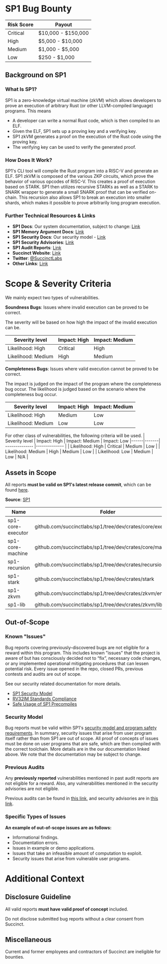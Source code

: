 # SP1 Bug Bounty

| Risk Score |  Payout |
|------------|---------|
| Critical | &#36;10,000 - &#36;150,000 |
| High | &#36;5,000 - &#36;10,000 |
| Medium | &#36;1,000 - &#36;5,000 |
| Low | &#36;250 - &#36;1,000 |

## Background on SP1

### What Is SP1?

SP1 is a zero-knowledge virtual machine (zkVM) which allows developers to prove an execution of arbitrary Rust (or other LLVM-compiled language) programs. This means

- A developer can write a normal Rust code, which is then compiled to an ELF.
- Given the ELF, SP1 sets up a proving key and a verifying key.
- SP1 zkVM generates a proof on the execution of the Rust code using the proving key.
- The verifying key can be used to verify the generated proof.

### How Does It Work?

SP1's CLI tool will compile the Rust program into a RISC-V and generate an ELF. SP1 zkVM is composed of the various ZKP circuits, which prove the behavior of various opcodes of RISC-V. This creates a proof of execution based on STARK. SP1 then utilizes recursive STARKs as well as a STARK to SNARK wrapper to generate a small SNARK proof that can be verified on-chain. This recursion also allows SP1 to break an execution into smaller shards, which makes it possible to prove arbitrarily long program execution. 

### Further Technical Resources & Links

- **SP1 Docs**: Our system documentation, subject to change: [Link](https://docs.succinct.xyz/docs/sp1/introduction)
- **SP1 Memory Argument Docs**: [Link](https://docs.succinct.xyz/assets/files/SP1_Turbo_Memory_Argument-b042ba18b58c4add20a8370f4802f077.pdf)
- **SP1 Security Docs**: Our security model - [Link](https://docs.succinct.xyz/docs/sp1/security/security-model)
- **SP1 Security Advisories**: [Link](https://github.com/succinctlabs/sp1/security/advisories)
- **SP1 Audit Reports**: [Link](https://github.com/succinctlabs/sp1/tree/dev/audits)
- **Succinct Website**: [Link](https://www.succinct.xyz/)
- **Twitter**: [@SuccinctLabs](https://x.com/SuccinctLabs)
- **Other Links**: [Link](https://linktr.ee/succinctlabs)

# Scope & Severity Criteria

We mainly expect two types of vulnerabilities. 

**Soundness Bugs**: Issues where invalid execution can be proved to be correct.

The severity will be based on how high the impact of the invalid execution can be. 

| Severity level | Impact: High	| Impact: Medium |
|------|-------| -------------- |
| Likelihood: High	 | Critical | High |
| Likelihood: Medium | High | Medium |

**Completeness Bugs**: Issues where valid execution cannot be proved to be correct.

The impact is judged on the impact of the program where the completeness bug occur. The likelihood is judged based on the scenario where the completeness bug occur.

| Severity level | Impact: High	| Impact: Medium |
|------|-------| -------------- |
| Likelihood: High	 | Medium | Low |
| Likelihood: Medium | Low | Low |

For other class of vulnerabilities, the following criteria will be used.
| Severity level | Impact: High	| Impact: Medium | Impact: Low
|------|-------| -------------- |-------------- |
| Likelihood: High	 | Critical | Medium | Low |
| Likelihood: Medium | High | Medium | Low |
| Likelihood: Low    | Medium | Low | N/A |


## Assets in Scope

All reports **must be valid on SP1's latest release commit**, which can be found [here](https://github.com/succinctlabs/sp1/releases). 

**Source**: [SP1](https://github.com/succinctlabs/sp1)

| Name | Folder |
|------|-------|
| sp1-core-executor | github.com/succinctlabs/sp1/tree/dev/crates/core/executor |
| sp1-core-machine | github.com/succinctlabs/sp1/tree/dev/crates/core/machine |
| sp1-recursion | github.com/succinctlabs/sp1/tree/dev/crates/recursion |
| sp1-stark | github.com/succinctlabs/sp1/tree/dev/crates/stark | 
| sp1-zkvm | github.com/succinctlabs/sp1/tree/dev/crates/zkvm/entrypoint |
| sp1-lib | github.com/succinctlabs/sp1/tree/dev/crates/zkvm/lib |


## Out-of-Scope

### Known "Issues"

Bug reports covering previously-discovered bugs are not eligible for a reward within this program. This includes known "issues" that the project is aware of but has consciously decided not to “fix”, necessary code changes, or any implemented operational mitigating procedures that can lessen potential risk. Every issue opened in the repo, closed PRs, previous contests and audits are out of scope.

See our security related documentation for more details.
- [SP1 Security Model](https://docs.succinct.xyz/docs/sp1/security/security-model)
- [RV32IM Standards Compliance](https://docs.succinct.xyz/docs/sp1/security/rv32im-implementation)
- [Safe Usage of SP1 Precompiles](https://docs.succinct.xyz/docs/sp1/security/safe-precompile-usage)

### Security Model 

Bug reports must be valid within SP1's [security model and program safety requirements](https://docs.succinct.xyz/docs/sp1/security/security-model). In summary, security issues that arise from user program itself rather than from SP1 are out of scope. All proof of concepts of issues must be done on user programs that are safe, which are then compiled with the correct toolchain. More details are in the our documentation linked above. We note that the documentation may be subject to change.

### Previous Audits

Any **previously reported** vulnerabilities mentioned in past audit reports are not eligible for a reward. Also, any vulnerabilities mentioned in the security advisories are not eligible. 

Previous audits can be found in [this link](https://github.com/succinctlabs/sp1/tree/dev/audits), and security advisories are in [this link](https://github.com/succinctlabs/sp1/security/advisories).


### Specific Types of Issues

**An example of out-of-scope issues are as follows:**

- Informational findings.
- Documentation errors.
- Issues in example or demo applications.
- Issues that take an infeasible amount of computation to exploit.
- Security issues that arise from vulnerable user programs.

# Additional Context

## Disclosure Guideline

All valid reports **must have valid proof of concept** included.

Do not disclose submitted bug reports without a clear consent from Succinct.

## Miscellaneous
Current and former employees and contractors of Succinct are ineligible for bounties.
